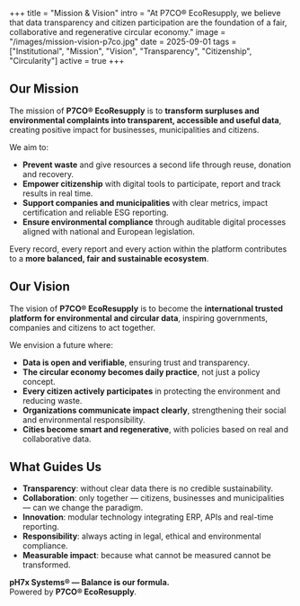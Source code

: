 +++
title = "Mission & Vision"
intro = "At P7CO® EcoResupply, we believe that data transparency and citizen participation are the foundation of a fair, collaborative and regenerative circular economy."
image = "/images/mission-vision-p7co.jpg"
date = 2025-09-01
tags = ["Institutional", "Mission", "Vision", "Transparency", "Citizenship", "Circularity"]
active = true
+++

## Our Mission
The mission of **P7CO® EcoResupply** is to **transform surpluses and environmental complaints into transparent, accessible and useful data**, creating positive impact for businesses, municipalities and citizens.  

We aim to:  
- **Prevent waste** and give resources a second life through reuse, donation and recovery.  
- **Empower citizenship** with digital tools to participate, report and track results in real time.  
- **Support companies and municipalities** with clear metrics, impact certification and reliable ESG reporting.  
- **Ensure environmental compliance** through auditable digital processes aligned with national and European legislation.  

Every record, every report and every action within the platform contributes to a **more balanced, fair and sustainable ecosystem**.

## Our Vision
The vision of **P7CO® EcoResupply** is to become the **international trusted platform for environmental and circular data**, inspiring governments, companies and citizens to act together.  

We envision a future where:  
- **Data is open and verifiable**, ensuring trust and transparency.  
- **The circular economy becomes daily practice**, not just a policy concept.  
- **Every citizen actively participates** in protecting the environment and reducing waste.  
- **Organizations communicate impact clearly**, strengthening their social and environmental responsibility.  
- **Cities become smart and regenerative**, with policies based on real and collaborative data.  

## What Guides Us
- **Transparency**: without clear data there is no credible sustainability.  
- **Collaboration**: only together — citizens, businesses and municipalities — can we change the paradigm.  
- **Innovation**: modular technology integrating ERP, APIs and real-time reporting.  
- **Responsibility**: always acting in legal, ethical and environmental compliance.  
- **Measurable impact**: because what cannot be measured cannot be transformed.  

**pH7x Systems® — Balance is our formula.**  
Powered by **P7CO® EcoResupply**.
